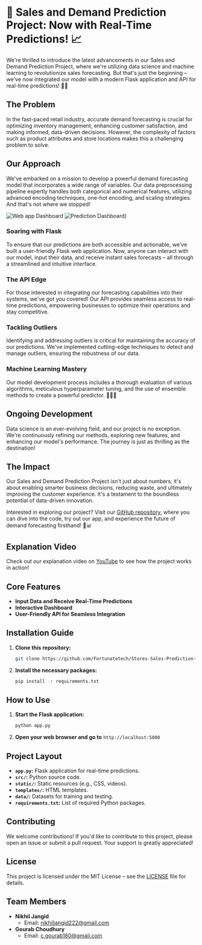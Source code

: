 # 🚀 Sales and Demand Prediction Project: Now with Real-Time Predictions! 📈

We're thrilled to introduce the latest advancements in our Sales and Demand Prediction Project, where we're utilizing data science and machine learning to revolutionize sales forecasting. But that's just the beginning – we've now integrated our model with a modern Flask application and API for real-time predictions! 🤖🌐

## The Problem
In the fast-paced retail industry, accurate demand forecasting is crucial for optimizing inventory management, enhancing customer satisfaction, and making informed, data-driven decisions. However, the complexity of factors such as product attributes and store locations makes this a challenging problem to solve.

## Our Approach
We've embarked on a mission to develop a powerful demand forecasting model that incorporates a wide range of variables. Our data preprocessing pipeline expertly handles both categorical and numerical features, utilizing advanced encoding techniques, one-hot encoding, and scaling strategies. And that's not where we stopped!

![Web app Dashboard]([https://user-images.githubusercontent.com/your-image-link-here](https://github.com/gourab9817/Sales-and-demand-predection/blob/main/web_page.png))
![ Prediction Dashboard]([Predection_page.png]))


### Soaring with Flask
To ensure that our predictions are both accessible and actionable, we've built a user-friendly Flask web application. Now, anyone can interact with our model, input their data, and receive instant sales forecasts – all through a streamlined and intuitive interface.

### The API Edge
For those interested in integrating our forecasting capabilities into their systems, we've got you covered! Our API provides seamless access to real-time predictions, empowering businesses to optimize their operations and stay competitive.

### Tackling Outliers
Identifying and addressing outliers is critical for maintaining the accuracy of our predictions. We've implemented cutting-edge techniques to detect and manage outliers, ensuring the robustness of our data.

### Machine Learning Mastery
Our model development process includes a thorough evaluation of various algorithms, meticulous hyperparameter tuning, and the use of ensemble methods to create a powerful predictor. 🧙‍♂️✨

## Ongoing Development
Data science is an ever-evolving field, and our project is no exception. We're continuously refining our methods, exploring new features, and enhancing our model's performance. The journey is just as thrilling as the destination!

## The Impact
Our Sales and Demand Prediction Project isn't just about numbers; it's about enabling smarter business decisions, reducing waste, and ultimately improving the customer experience. It's a testament to the boundless potential of data-driven innovation.

Interested in exploring our project? Visit our [GitHub repository](https://github.com/Fortunatetech/Stores-Sales-Prediction-ML-Project), where you can dive into the code, try out our app, and experience the future of demand forecasting firsthand! 🚀📊

## Explanation Video
Check out our explanation video on [YouTube](https://youtu.be/i_ascBjwy2I?si=rpHKnLQAsVhhMz1z) to see how the project works in action!

## Core Features
- **Input Data and Receive Real-Time Predictions**
- **Interactive Dashboard**
- **User-Friendly API for Seamless Integration**

## Installation Guide
1. **Clone this repository:**
    ```bash
    git clone https://github.com/Fortunatetech/Stores-Sales-Prediction-ML-Project.git
    ```
2. **Install the necessary packages:**
    ```bash
    pip install -r requirements.txt
    ```

## How to Use
1. **Start the Flask application:**
    ```bash
    python app.py
    ```
2. **Open your web browser and go to** `http://localhost:5000`

## Project Layout
- **`app.py`:** Flask application for real-time predictions.
- **`src/`:** Python source code.
- **`static/`:** Static resources (e.g., CSS, videos).
- **`templates/`:** HTML templates.
- **`data/`:** Datasets for training and testing.
- **`requirements.txt`:** List of required Python packages.

## Contributing
We welcome contributions! If you'd like to contribute to this project, please open an issue or submit a pull request. Your support is greatly appreciated!

## License
This project is licensed under the MIT License – see the [LICENSE](LICENSE) file for details.

## Team Members
- **Nikhil Jangid**
  - Email: [nikhiljangid222@gmail.com](mailto:nikhiljangid222@gmail.com)
- **Gourab Choudhury**
  - Email: [c.gourab180@gmail.com](mailto:c.gourab180@gmail.com)

